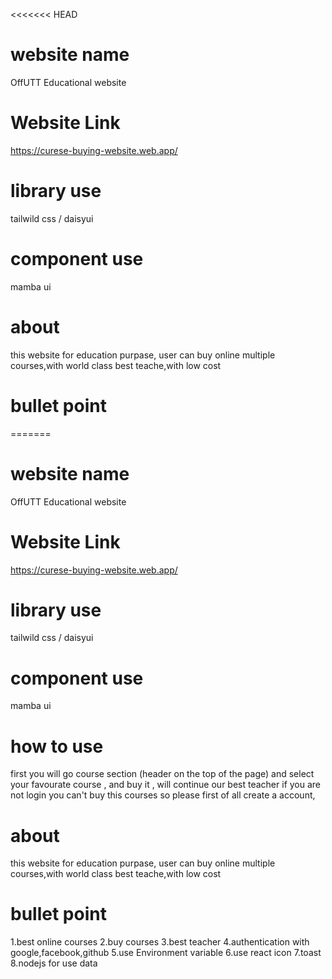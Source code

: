 <<<<<<< HEAD
# website name

OffUTT Educational website

# Website Link

https://curese-buying-website.web.app/

# library use

tailwild css / daisyui

# component use

mamba ui

# about

this website for education purpase, user can buy online multiple courses,with world class best teache,with low cost

# bullet point

=======
# website name 

 OffUTT Educational website


# Website Link  
https://curese-buying-website.web.app/

# library use
tailwild css / daisyui

# component use
mamba ui

# how to use
first you will go course section (header on the top of the page) and select your favourate course , and buy it , will continue our best teacher
if you are not login you can't buy this courses so please first of all create a account,



# about 

this website for education purpase, user can buy online multiple courses,with world class best teache,with low cost  

# bullet point
1.best online courses
2.buy courses
3.best teacher
4.authentication with google,facebook,github
5.use Environment variable
6.use react icon
7.toast
8.nodejs for use data


